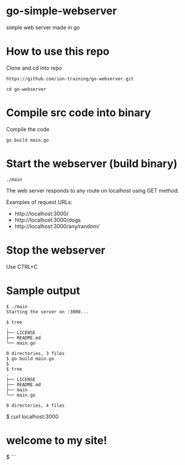 # go-simple-webserver
simple web server made in go

# How to use this repo
Clone and cd into repo
```
https://github.com/ion-training/go-webserver.git
```
```
cd go-webserver
```

# Compile src code into binary
Compile the code
```
go build main.go
```

# Start the webserver (build binary)
```
./main
```

The web server responds to any route on localhost using GET method.

Examples of request URLs:
- http://localhost:3000/
- http://localhost:3000/dogs
- http://localhost:3000/any/random/

# Stop the webserver
Use CTRL+C


# Sample output
```
$ ./main
Starting the server on :3000...

```
```
$ tree
.
├── LICENSE
├── README.md
└── main.go

0 directories, 3 files
$ go build main.go
$
$ tree
.
├── LICENSE
├── README.md
├── main
└── main.go

0 directories, 4 files

```
$ curl localhost:3000
<h1>welcome to my site!</h1>
$
```
